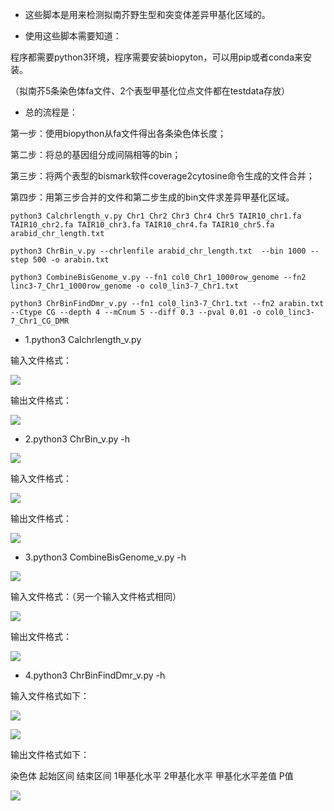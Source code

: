 - 这些脚本是用来检测拟南芥野生型和突变体差异甲基化区域的。

- 使用这些脚本需要知道：

程序都需要python3环境，程序需要安装biopyton，可以用pip或者conda来安装。

（拟南芥5条染色体fa文件、2个表型甲基化位点文件都在testdata存放）




- 总的流程是：

第一步：使用biopython从fa文件得出各条染色体长度；


第二步：将总的基因组分成间隔相等的bin；


第三步：将两个表型的bismark软件coverage2cytosine命令生成的文件合并；


第四步：用第三步合并的文件和第二步生成的bin文件求差异甲基化区域。




	
	python3 Calchrlength_v.py Chr1 Chr2 Chr3 Chr4 Chr5 TAIR10_chr1.fa TAIR10_chr2.fa TAIR10_chr3.fa TAIR10_chr4.fa TAIR10_chr5.fa arabid_chr_length.txt

	python3 ChrBin_v.py --chrlenfile arabid_chr_length.txt  --bin 1000 --step 500 -o arabin.txt

	python3 CombineBisGenome_v.py --fn1 col0_Chr1_1000row_genome --fn2 linc3-7_Chr1_1000row_genome -o col0_lin3-7_Chr1.txt

    python3 ChrBinFindDmr_v.py --fn1 col0_lin3-7_Chr1.txt --fn2 arabin.txt --Ctype CG --depth 4 --mCnum 5 --diff 0.3 --pval 0.01 -o col0_linc3-7_Chr1_CG_DMR




- 1.python3 Calchrlength_v.py



输入文件格式：

![](https://i.imgur.com/HO56I6j.jpg)




 输出文件格式：

![](https://i.imgur.com/feItr5V.jpg)




- 2.python3 ChrBin_v.py -h

![](https://i.imgur.com/LKbDEJm.jpg)



输入文件格式：

![](https://i.imgur.com/84N7u1K.jpg)



输出文件格式：

![](https://i.imgur.com/wXIdECC.jpg)




- 3.python3 CombineBisGenome_v.py -h

![](https://i.imgur.com/8bLVqxL.jpg)



输入文件格式：（另一个输入文件格式相同）

![](https://i.imgur.com/YF4FqRm.jpg)




 输出文件格式：

![](https://i.imgur.com/5RDIRx7.jpg)




- 4.python3 ChrBinFindDmr_v.py -h



输入文件格式如下：

![](https://i.imgur.com/zquSztw.jpg)

![](https://i.imgur.com/d9Tgemw.jpg)



输出文件格式如下：


染色体		起始区间		结束区间		1甲基化水平		2甲基化水平		甲基化水平差值	P值		

![](https://i.imgur.com/K5oVBzp.jpg)


